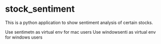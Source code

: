 # stock_sentiment

This is a python application to show sentiment analysis of certain stocks. 

Use sentimetn as virtual env for mac users 
Use windowsenti as virtual env for windows users
